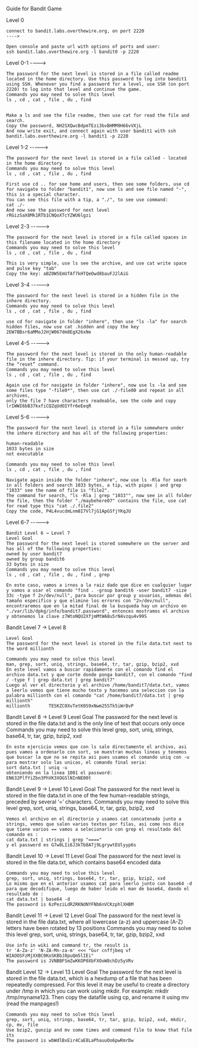 Guide for Bandit Game

Level 0

	connect to bandit.labs.overthewire.org, on port 2220 
	---->

	Open console and paste url with options of ports and user:
	ssh bandit.labs.overthewire.org -l bandit0 -p 2220

Level 0-1
	---->

	The password for the next level is stored in a file called readme located in the home directory. Use this password to log into bandit1 using SSH. Whenever you find a password for a level, use SSH (on port 2220) to log into that level and continue the game.
	Commands you may need to solve this level
	ls , cd , cat , file , du , find 


	Make a ls and see the file readme, then use cat for read the file and search.
	Copy the password, NH2SXQwcBdpmTEzi3bvBHMM9H66vVXjL
	And now write exit, and connect again with user bandit1 with ssh bandit.labs.overthewire.org -l bandit1 -p 2220

Level 1-2
	----->

	The password for the next level is stored in a file called - located in the home directory
	Commands you may need to solve this level
	ls , cd , cat , file , du , find

	First use cd .. for see home and users, then see some folders, use cd for navigate to folder "bandit1", now use ls and see file named "-", this is a special character.
	You can see this file with a tip, a "./", to see use command:
	cat ./-
	And now see the password for next level rRGizSaX8Mk1RTb1CNQoXTcYZWU6lgzi

Level 2-3
	----->

	The password for the next level is stored in a file called spaces in this filename located in the home directory
	Commands you may need to solve this level
	ls , cd , cat , file , du , find

	This is very simple, use ls see the archive, and use cat write space and pulse key "tab"
	Copy the key: aBZ0W5EmUfAf7kHTQeOwd8bauFJ2lAiG

Level 3-4
	----->

	The password for the next level is stored in a hidden file in the inhere directory.
	Commands you may need to solve this level
	ls , cd , cat , file , du , find

	use cd for navigate in folder "inhere", then use "ls -la" for search hidden files, now use cat .hidden and copy the key
	2EW7BBsr6aMMoJ2HjW067dm8EgX26xNe


Level 4-5
	----->

	The password for the next level is stored in the only human-readable file in the inhere directory. Tip: if your terminal is messed up, try the “reset” command.
	Commands you may need to solve this level
	ls , cd , cat , file , du , find

	Again use cd for navigate in folder "inhere", now use ls -la and see some files type "-file0*", then use cat ./-file00 and repeat in all archives,
	only the file 7 have characters readeable, see the code and copy 
	lrIWWI6bB37kxfiCQZqUdOIYfr6eEeqR

Level 5-6
	----->
	
	The password for the next level is stored in a file somewhere under the inhere directory and has all of the following properties:

    human-readable
    1033 bytes in size
    not executable

	Commands you may need to solve this level
	ls , cd , cat , file , du , find

	Navigate again inside the folder "inhere", now use ls -Rla for searh in all folders and search 1033 bytes, a tip, with pipex | and grep "1033" see the name of file is "file2".
	The command for search, "ls -Rla | grep "1033"", now see in all folder the file, then the folder "./maybehere07" contains the file, use cat for read type this "cat ./.file2"
	Copy the code, P4L4vucdmLnm8I7Vl7jG1ApGSfjYKqJU

Level 6-7
	----->

	Bandit Level 6 → Level 7
	Level Goal
	The password for the next level is stored somewhere on the server and has all of the following properties:
	owned by user bandit7
	owned by group bandit6
	33 bytes in size
	Commands you may need to solve this level
	ls , cd , cat , file , du , find , grep

	En este caso, vamos a irnos a la raiz dado que dice en cualquier lugar y vamos a usar el comando "find . -group bandit6 -user bandit7 -size 33c -type f 2>/dev/null", para buscar por group y usuarios, ademas del tamaño especifico y que elimine los errores con "2>/dev/null", encontraremos que en la mitad final de la busqueda hay un archivo en
	"./var/lib/dpkg/info/bandit7.password", entonces mostramos el archivo y obtenemos la clave z7WtoNQU2XfjmMtWA8u5rN4vzqu4v99S

Bandit Level 7 → Level 8

	Level Goal
	The password for the next level is stored in the file data.txt next to the word millionth

	Commands you may need to solve this level
	man, grep, sort, uniq, strings, base64, tr, tar, gzip, bzip2, xxd
	En este level vamos a buscar rapidamente con el comando find el archivo data.txt y que corte donde ponga bandit7, con el comando "find / -type f | grep data.txt | grep bandit7"
	Luego al ver el directorio y el archivo /home/bandit7/data.txt, vamos a leerlo vemos que tiene mucho texto y hacemos una seleccion con la palabra millionth con el comando "cat /home/bandit7/data.txt | grep millionth"
	millionth       TESKZC0XvTetK0S9xNwm25STk5iWrBvP

Bandit Level 8 → Level 9
	Level Goal
	The password for the next level is stored in the file data.txt and is the only line of text that occurs only once
	Commands you may need to solve this level
	grep, sort, uniq, strings, base64, tr, tar, gzip, bzip2, xxd
	
	En este ejercicio vemos que con ls sale directamente el archivo, asi pues vamos a ordenarlo con sort, se muestran muchas lineas y tenemos que buscar la que no se repita asi pues usamos el comando uniq con -u para mostrar solo las unicas, el comando final seria:
	sort data.txt | uniq -u
	obteniendo en la linea 1001 el password: EN632PlfYiZbn3PhVK3XOGSlNInNE00t

Bandit Level 9 → Level 10
	Level Goal
	The password for the next level is stored in the file data.txt in one of the few human-readable strings, preceded by several ‘=’ characters.
	Commands you may need to solve this level
	grep, sort, uniq, strings, base64, tr, tar, gzip, bzip2, xxd

	Vemos el archivo en el directorio y usamos cat concatenado junto a strings, vemos que salen varios textos por filas, asi como nos dice que tiene varios == vamos a selecionarlo con grep el resultado del comando es :
	cat data.txt | strings | grep "===="
	y el password es G7w8LIi6J3kTb8A7j9LgrywtEUlyyp6s

Bandit Level 10 → Level 11
	Level Goal
	The password for the next level is stored in the file data.txt, which contains base64 encoded data

	Commands you may need to solve this level
	grep, sort, uniq, strings, base64, tr, tar, gzip, bzip2, xxd
	Lo mismo que en el anterior usamos cat para leerlo junto con base64 -d para que decodifique, luego de haber leido el man de base64, dando el resultado de :
	cat data.txt | base64 -d
	The password is 6zPeziLdR2RKNdNYFNb6nVCKzphlXHBM

Bandit Level 11 → Level 12
	Level Goal
	The password for the next level is stored in the file data.txt, where all lowercase (a-z) and uppercase (A-Z) letters have been rotated by 13 positions
	Commands you may need to solve this level
	grep, sort, uniq, strings, base64, tr, tar, gzip, bzip2, xxd

	Use info in wiki and command tr, the result is 
	tr 'A-Za-z' 'N-ZA-Mn-za-m' <<< "Gur cnffjbeq vf WIAOOSFzMjXXBC0KoSKBbJ8puQm5lIEi"
	The password is JVNBBFSmZwKKOP0XbFXOoW8chDz5yVRv

Bandit Level 12 → Level 13
	Level Goal
	The password for the next level is stored in the file data.txt, which is a hexdump of a file that has been repeatedly compressed. For this level it may be useful to create a directory under /tmp in which you can work using mkdir. For example: mkdir /tmp/myname123. Then copy the datafile using cp, and rename it using mv (read the manpages!)

	Commands you may need to solve this level
	grep, sort, uniq, strings, base64, tr, tar, gzip, bzip2, xxd, mkdir, cp, mv, file
	Use bzip2, gunzip and mv some times and command file to know that file its
	The password is wbWdlBxEir4CaE8LaPhauuOo6pwRmrDw
